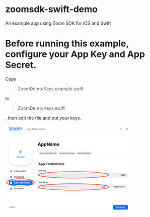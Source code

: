 # zoomsdk-swift-demo

An example app using Zoom SDK for iOS and Swift

# Before running this example, configure your App Key and App Secret.

Copy

> ZoomDemo/Keys.example.swift

to

> ZoomDemo/Keys.swift

, then edit the file and put your keys.

<img src="https://github.com/ishidait/zoomsdk-swift-demo/blob/main/Screenshot_ZoomSDK.png" alt="Screenshot_ZoomSDK.png" width="400" />
